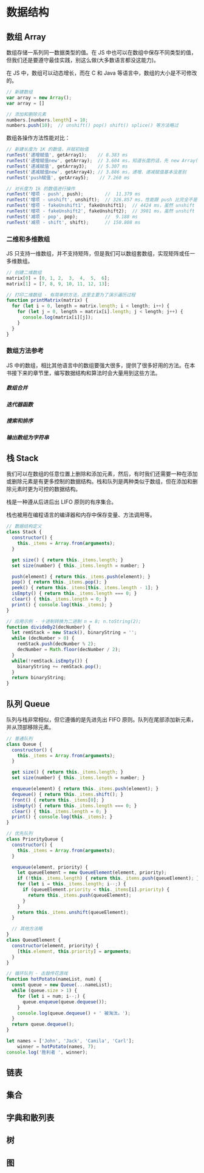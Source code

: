 # 数据结构

## 数组 Array

数组存储一系列同一数据类型的值。在 JS 中也可以在数组中保存不同类型的值，但我们还是要遵守最佳实践，别这么做(大多数语言都没这能力)。

在 JS 中，数组可以动态增长，而在 C 和 Java 等语言中，数组的大小是不可修改的。

```js
// 新建数组
var array = new Array();
var array = []

// 添加和删除元素
numbers.[numbers.length] = 10;
numbers.push(10);  // unshift() pop() shift() splice() 等方法略过
```

数组各操作方法性能对比：

```js
// 新建长度为 1K 的数值，并赋初始值
runTest('递增赋值', getArray1);    // 8.383 ms
runTest('递增赋值new', getArray);  // 3.604 ms，知道长度的话，先 new Array(length) 新建再赋值
runTest('递减赋值', getArray3);    // 5.307 ms
runTest('递减赋值new', getArray4); // 3.886 ms，递增、递减赋值基本没差别
runTest('push赋值', getArray5);    // 7.260 ms

// 对长度为 1k 的数值进行操作
runTest('增项 - push', push);        //  11.379 ms
runTest('增项 - unshift', unshift);  // 326.857 ms，性能跟 push 比完全不是一个数量级
runTest('增项 - fakeUnshift1', fakeUnshift1);  // 4424 ms，虽然 unshift 慢，但比循环移值快多了
runTest('增项 - fakeUnshift2', fakeUnshift2);  // 3981 ms，虽然 unshift 慢，比 concat 性能还是能高出 10 倍
runTest('减项 - pop', pop);          //  9.188 ms
runTest('减项 - shift', shift);      // 150.808 ms
```

### 二维和多维数组

JS 只支持一维数组，并不支持矩阵，但是我们可以数组套数组，实现矩阵或任一多维数组。

```js
// 创建二维数组
matrix[0] = [0, 1, 2,  3,  4,  5,  6];
matrix[1] = [7, 8, 9, 10, 11, 12, 13];

// 打印二维数组 - 有简单的方法，这里主要为了演示遍历过程
function printMatrix(matrix) {
  for (let i = 0, length = matrix.length; i < length; i++) {
    for (let j = 0, length = matrix[i].length; j < length; j++) {
      console.log(matrix[i][j]);
    }
  }
}
```

### 数组方法参考

JS 中的数组，相比其他语言中的数组要强大很多，提供了很多好用的方法。在本书接下来的章节里，编写数据结构和算法时会大量用到这些方法。

##### 数组合并

##### 迭代器函数

##### 搜索和排序

##### 输出数组为字符串


## 栈 Stack

我们可以在数组的任意位置上删除和添加元素，然后，有时我们还需要一种在添加或删除元素是有更多控制的数据结构。栈和队列是两种类似于数组，但在添加和删除元素时更为可控的数据结构。

栈是一种遵从后进后出 LIFO 原则的有序集合。

栈也被用在编程语言的编译器和内存中保存变量、方法调用等。

```js
// 数据结构定义
class Stack {
  constructor() {
    this._items = Array.from(arguments);
  }

  get size() { return this._items.length; }
  set size(number) { this._items.length = number; }

  push(element) { return this._items.push(element); }
  pop() { return this._items.pop(); }
  peek() { return this._items[this._items.length - 1]; }
  isEmpty() { return this._items.length === 0; }
  clear() { this._items.length = 0; }
  print() { console.log(this._items); }
}

// 应用示例 - 十进制转换为二进制 n = 8; n.toString(2);
function divideBy2(decNumber) {
  let remStack = new Stack(), binaryString = '';
  while (decNumber > 0) {
    remStack.push(decNumber % 2);
    decNumber = Math.floor(decNumber / 2);
  }
  while(!remStack.isEmpty()) {
    binaryString += remStack.pop();
  }
  return binaryString;
}
```


## 队列 Queue

队列与栈非常相似，但它遵循的是先进先出 FIFO 原则。队列在尾部添加新元素，并从顶部移除元素。

```js
// 普通队列
class Queue {
  constructor() {
    this._items = Array.from(arguments);
  }

  get size() { return this._items.length; }
  set size(number) { this._items.length = number; }

  enqueue(element) { return this._items.push(element); }
  dequeue() { return this._items.shift(); }
  front() { return this._items[0]; }
  isEmpty() { return this._items.length === 0; }
  clear() { this._items.length = 0; }
  print() { console.log(this._items); }
}

// 优先队列
class PriorityQueue {
  constructor() {
    this._items = Array.from(arguments);
  }

  enqueue(element, priority) {
    let queueElement = new QueueElement(element, priority);
    if (!this._items.length) { return this._items.push(queueElement); }
    for (let i = this._items.length; i--;) {
      if (queueElement.priority < this._items[i].priority) {
        return this._items.push(queueElement);
      }
    }
    return this._items.unshift(queueElement);
  }

  // 其他方法略
}
class QueueElement {
  constructor(element, priority) {
    [this.element, this.priority] = arguments;
  }
}

// 循环队列 - 击鼓传花游戏
function hotPotato(nameList, num) {
  const queue = new Queue(...nameList);
  while (queue.size > 1) {
    for (let i = num; i--;) {
      queue.enqueue(queue.dequeue());
    }
    console.log(queue.dequeue() + ' 被淘汰。');
  }
  return queue.dequeue();
}

let names = ['John', 'Jack', 'Camila', 'Carl'];
    winner = hotPotato(names, 7);
console.log('胜利者 ', winner);
```


## 链表


## 集合


## 字典和散列表


## 树


## 图
